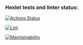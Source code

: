 ### Hexlet tests and linter status:
[![Actions Status](https://github.com/PolinaIkonnikova/python-project-lvl2/workflows/hexlet-check/badge.svg)](https://github.com/PolinaIkonnikova/python-project-lvl2/actions)

[![Lint](https://github.com/PolinaIkonnikova/python-project-lvl2/actions/workflows/lint.yml/badge.svg)](https://github.com/PolinaIkonnikova/python-project-lvl2/actions/workflows/lint.yml)

[![Maintainability](https://api.codeclimate.com/v1/badges/b1adf05fa6f55999f3a3/maintainability)](https://codeclimate.com/github/PolinaIkonnikova/python-project-lvl2/maintainability)
